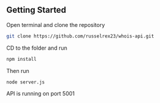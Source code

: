## Getting Started

Open terminal and clone the repository

```bash
git clone https://github.com/russelrex23/whois-api.git
```

CD to the folder and run

```bash
npm install
```

Then run

```bash
node server.js
```

API is running on port 5001